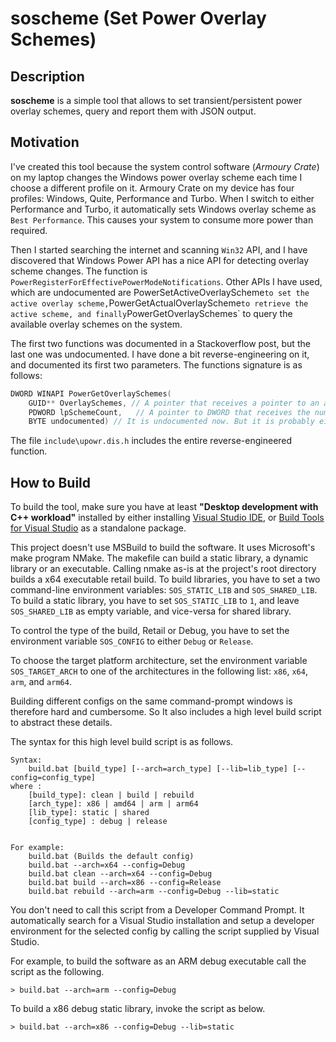 # soscheme (Set Power Overlay Schemes)

## Description

**soscheme** is a simple tool that allows to set transient/persistent power overlay schemes, query and report them with JSON output.

## Motivation

I've created this tool because the system control software (*Armoury Crate*) on my laptop changes the Windows power overlay scheme each time I choose a different profile on it. Armoury Crate on my device has four profiles: Windows, Quite, Performance and Turbo. When I switch to either Performance and Turbo, it automatically sets Windows overlay scheme as `Best Performance`. This causes your system to consume more power than required.

Then I started searching the internet and scanning `Win32` API, and I have discovered that Windows Power API has a nice API for detecting overlay scheme changes. The function is `PowerRegisterForEffectivePowerModeNotifications`. Other APIs I have used, which are undocumented are PowerSetActiveOverlayScheme` to set the active overlay scheme, `PowerGetActualOverlayScheme` to retrieve the active scheme, and finally `PowerGetOverlaySchemes` to query the available overlay schemes on the system.

The first two functions was documented in a Stackoverflow post, but the last one was undocumented. I have done a bit reverse-engineering on it, and documented its first two parameters. The functions signature is as follows:

```c
DWORD WINAPI PowerGetOverlaySchemes(
    GUID** OverlaySchemes, // A pointer that receives a pointer to an array of GUIDs.
    PDWORD lpSchemeCount,   // A pointer to DWORD that receives the number of schemes.
    BYTE undocumented) // It is undocumented now. But it is probably either reserved or unused parameter.
```

The file `include\upowr.dis.h` includes the entire reverse-engineered function.

## How to Build

To build the tool, make sure you have at least **"Desktop development with C++ workload"** installed by either installing [Visual Studio IDE][vs], or [Build Tools for Visual Studio][buildtools] as a standalone package. 

[vs]: https://visualstudio.microsoft.com/downloads/
[buildtools]: https://visualstudio.microsoft.com/downloads/#build-tools-for-visual-studio-2022

This project doesn't use MSBuild to build the software. It uses Microsoft's make program NMake. The makefile can build a static library, a dynamic library or an executable. Calling nmake as-is at the project's root directory builds a x64 executable retail build. To build libraries, you have to set a two command-line environment variables: `SOS_STATIC_LIB` and `SOS_SHARED_LIB`. To build a static library, you have to set `SOS_STATIC_LIB` to `1`, and leave `SOS_SHARED_LIB` as empty variable, and vice-versa for shared library.

To control the type of the build, Retail or Debug, you have to set the environment variable `SOS_CONFIG` to either `Debug` or `Release`.

To choose the target platform architecture, set the environment variable `SOS_TARGET_ARCH` to one of the architectures in the following list: `x86`, `x64`, `arm`, and `arm64`. 

Building different configs on the same command-prompt windows is therefore hard and cumbersome. So It also includes a high level build script to abstract these details.

The syntax for this high level build script is as follows.

```
Syntax:
    build.bat [build_type] [--arch=arch_type] [--lib=lib_type] [--config=config_type]
where :
    [build_type]: clean | build | rebuild
    [arch_type]: x86 | amd64 | arm | arm64
    [lib_type]: static | shared
    [config_type] : debug | release


For example:
    build.bat (Builds the default config)
    build.bat --arch=x64 --config=Debug
    build.bat clean --arch=x64 --config=Debug
    build.bat build --arch=x86 --config=Release
    build.bat rebuild --arch=arm --config=Debug --lib=static
```

You don't need to call this script from a Developer Command Prompt. It automatically search for a Visual Studio installation and setup a developer environment for the selected config by calling the script supplied by Visual Studio.

For example, to build the software as an ARM debug executable call the script as the following.

```
> build.bat --arch=arm --config=Debug
```

To build a x86 debug static library, invoke the script as below.

```
> build.bat --arch=x86 --config=Debug --lib=static
```